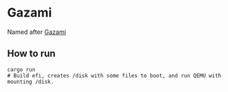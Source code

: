 # Gazami

Named after [Gazami](https://en.wikipedia.org/wiki/Portunus_trituberculatus)


## How to run

```shell
cargo run
# Build efi, creates /disk with some files to boot, and run QEMU with mounting /disk.
```
